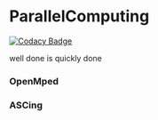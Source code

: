 # ParallelComputing
[![Codacy Badge](https://api.codacy.com/project/badge/Grade/5cb4af2744df4bd2bfd295dfeabbde66)](https://www.codacy.com/manual/715077252/ParallelComputing?utm_source=github.com&amp;utm_medium=referral&amp;utm_content=Dragon20180618/ParallelComputing&amp;utm_campaign=Badge_Grade)

well done is quickly done

### OpenMped
### ASCing

